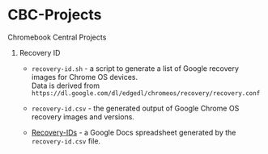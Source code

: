 # CBC-Projects
Chromebook Central Projects

1. Recovery ID
   * `recovery-id.sh`  - a script to generate a list of Google recovery images for Chrome OS devices.  
                         Data is derived from `https://dl.google.com/dl/edgedl/chromeos/recovery/recovery.conf`
   * `recovery-id.csv` - the generated output of Google Chrome OS recovery images and versions.
   
   * [Recovery-IDs](https://docs.google.com/spreadsheets/d/1fw_tKjvkWKYMiIxYi5VUBcHUKD2szpYQEr3bhK6cMpc/) - a Google Docs spreadsheet generated by the `recovery-id.csv` file.
